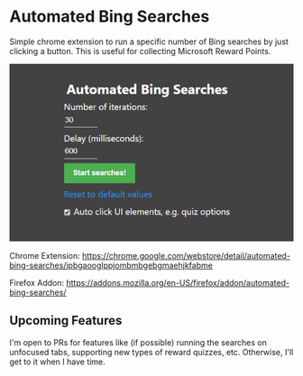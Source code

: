 # Automated Bing Searches
Simple chrome extension to run a specific number of Bing searches by just clicking a button. This is useful for collecting Microsoft Reward Points.

![](/screenshots/popout.png)

Chrome Extension: https://chrome.google.com/webstore/detail/automated-bing-searches/ipbgaooglppjombmbgebgmaehjkfabme

Firefox Addon: https://addons.mozilla.org/en-US/firefox/addon/automated-bing-searches/

## Upcoming Features

I'm open to PRs for features like (if possible) running the searches on unfocused tabs, supporting new types of reward quizzes, etc. Otherwise, I'll get to it when I have time.
